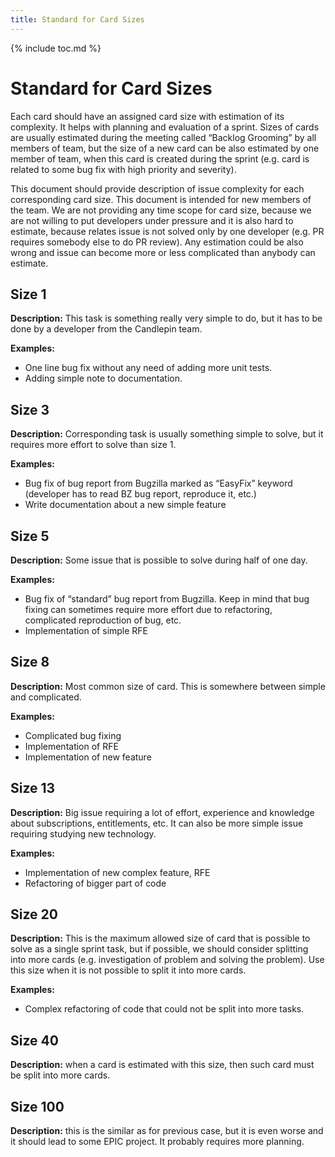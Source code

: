 ```yaml
---
title: Standard for Card Sizes
---
```

{% include toc.md %}

# Standard for Card Sizes

Each card should have an assigned card size with estimation of its complexity. It helps with planning and evaluation of a sprint. Sizes of cards are usually estimated during the meeting called “Backlog Grooming” by all members of team, but the size of a new card can be also estimated by one member of team, when this card is created during the sprint (e.g. card is related to some bug fix with high priority and severity).

This document should provide description of issue complexity for each corresponding card size. This document is intended for new members of the team. We are not providing any time scope for card size, because we are not willing to put developers under pressure and it is also hard to estimate, because relates issue is not solved only by one developer (e.g. PR requires somebody else to do PR review). Any estimation could be also wrong and issue can become more or less complicated than anybody can estimate.

## Size 1

**Description:** This task is something really very simple to do, but it has to be done by a developer from the Candlepin team.

**Examples:**

* One line bug fix without any need of adding more unit tests.
* Adding simple note to documentation.

## Size 3

**Description:** Corresponding task is usually something simple to solve, but it requires more effort to solve than size 1.

**Examples:**

* Bug fix of bug report from Bugzilla marked as “EasyFix” keyword (developer has to read BZ bug report, reproduce it, etc.)
* Write documentation about a new simple feature

## Size 5

**Description:** Some issue that is possible to solve during half of one day.

**Examples:**

* Bug fix of “standard” bug report from Bugzilla. Keep in mind that bug fixing can sometimes require more effort due to refactoring, complicated reproduction of bug, etc.
* Implementation of simple RFE

## Size 8

**Description:** Most common size of card. This is somewhere between simple and complicated.

**Examples:**

* Complicated bug fixing
* Implementation of RFE
* Implementation of new feature

## Size 13

**Description:** Big issue requiring a lot of effort, experience and knowledge about subscriptions, entitlements, etc. It can also be more simple issue requiring studying new technology.

**Examples:**

* Implementation of new complex feature, RFE
* Refactoring of bigger part of code

## Size 20

**Description:** This is the maximum allowed size of card that is possible to solve as a single sprint task, but if possible, we should consider splitting into more cards (e.g. investigation of problem and solving the problem). Use this size when it is not possible to split it into more cards.

**Examples:**

* Complex refactoring of code that could not be split into more tasks. 

## Size 40
**Description:** when a card is estimated with this size, then such card must be split into more cards.

## Size 100

**Description:** this is the similar as for previous case, but it is even worse and it should lead to some EPIC project. It probably requires more planning.
